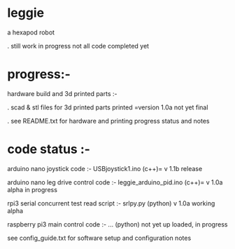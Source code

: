 # leggie

a hexapod robot

.    still work in progress not all code completed yet 

# progress:-


hardware build and 3d printed parts :-

.    scad & stl files for 3d printed parts printed =version 1.0a not yet final

.    see README.txt for hardware and printing progress status and notes


# code status :-

arduino nano  joystick code :-             USBjoystick1.ino       (c++)= v 1.1b  release

arduino nano  leg drive control code :-    leggie_arduino_pid.ino (c++)= v 1.0a  alpha in progress

rpi3 serial concurrent test read script :- srlpy.py (python) v 1.0a  working alpha

raspberry pi3  main control code  :-      ... (python) not yet up loaded, in progress

see config_guide.txt for software setup and configuration notes
